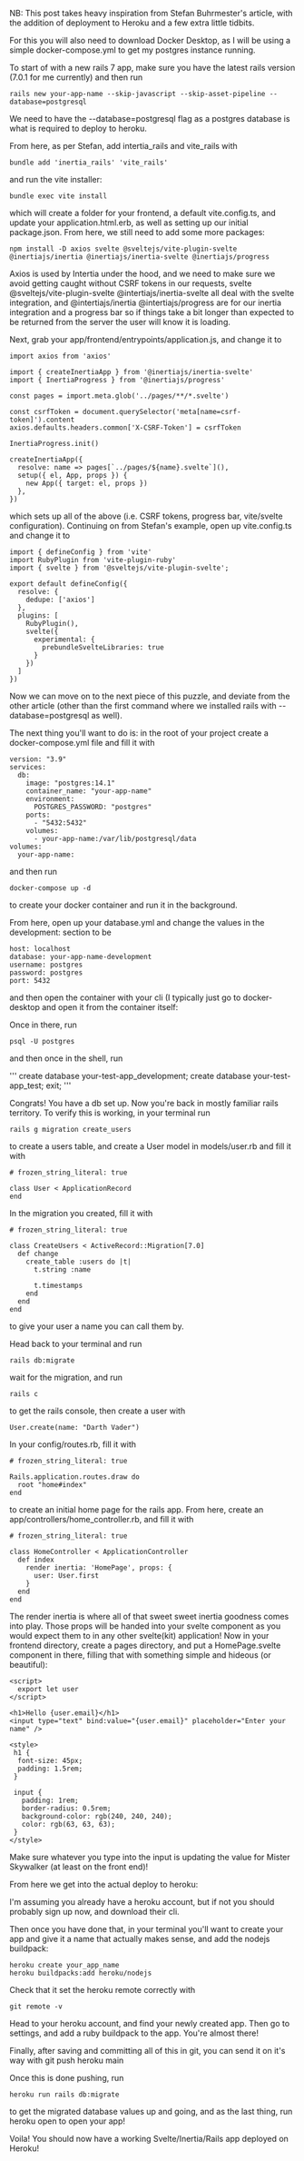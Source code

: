 NB: This post takes heavy inspiration from Stefan Buhrmester's article, with the addition of deployment to Heroku and a few extra little tidbits.

For this you will also need to download Docker Desktop, as I will be using a simple docker-compose.yml to get my postgres instance running.

To start of with a new rails 7 app, make sure you have the latest rails version (7.0.1 for me currently) and then run

```
rails new your-app-name --skip-javascript --skip-asset-pipeline --database=postgresql
```


We need to have the --database=postgresql flag as a postgres database is what is required to deploy to heroku.

From here, as per Stefan, add intertia_rails and vite_rails with
```
bundle add 'inertia_rails' 'vite_rails'
```
and run the vite installer:
```
bundle exec vite install
```
which will create a folder for your frontend, a default vite.config.ts, and update your application.html.erb, as well as setting up our initial package.json. From here, we still need to add some more packages:

```
npm install -D axios svelte @sveltejs/vite-plugin-svelte @inertiajs/inertia @inertiajs/inertia-svelte @inertiajs/progress
```

Axios is used by Intertia under the hood, and we need to make sure we avoid getting caught without CSRF tokens in our requests, svelte @sveltejs/vite-plugin-svelte @intertiajs/inertia-svelte all deal with the svelte integration, and @intertiajs/inertia @intertiajs/progress are for our inertia integration and a progress bar so if things take a bit longer than expected to be returned from the server the user will know it is loading.

Next, grab your app/frontend/entrypoints/application.js, and change it to
```
import axios from 'axios'

import { createInertiaApp } from '@inertiajs/inertia-svelte'
import { InertiaProgress } from '@inertiajs/progress'

const pages = import.meta.glob('../pages/**/*.svelte')

const csrfToken = document.querySelector('meta[name=csrf-token]').content
axios.defaults.headers.common['X-CSRF-Token'] = csrfToken

InertiaProgress.init()

createInertiaApp({ 
  resolve: name => pages[`../pages/${name}.svelte`](),
  setup({ el, App, props }) {
    new App({ target: el, props })
  },
})
```

which sets up all of the above (i.e. CSRF tokens, progress bar, vite/svelte configuration). Continuing on from Stefan's example, open up vite.config.ts and change it to

```
import { defineConfig } from 'vite'
import RubyPlugin from 'vite-plugin-ruby'
import { svelte } from '@sveltejs/vite-plugin-svelte';

export default defineConfig({
  resolve: {
    dedupe: ['axios']
  },
  plugins: [
    RubyPlugin(),
    svelte({
      experimental: {
        prebundleSvelteLibraries: true
      }
    })
  ]
})
```
Now we can move on to the next piece of this puzzle, and deviate from the other article (other than the first command where we installed rails with --database=postgresql as well).

The next thing you'll want to do is: in the root of your project create a docker-compose.yml file and fill it with

```
version: "3.9"
services:
  db:
    image: "postgres:14.1"
    container_name: "your-app-name"
    environment:
      POSTGRES_PASSWORD: "postgres"
    ports:
      - "5432:5432"
    volumes:
      - your-app-name:/var/lib/postgresql/data
volumes:
  your-app-name:
```

and then run
```
docker-compose up -d
```

to create your docker container and run it in the background.

From here, open up your database.yml and change the values in the development: section to be

```
host: localhost
database: your-app-name-development
username: postgres
password: postgres
port: 5432
```

and then open the container with your cli (I typically just go to docker-desktop and open it from the container itself:


Once in there, run
```
psql -U postgres
```

and then once in the shell, run

'''
create database your-test-app_development;
create database your-test-app_test;
exit;
'''

Congrats! You have a db set up. Now you're back in mostly familiar rails territory. To verify this is working, in your terminal run

```
rails g migration create_users
```

to create a users table, and create a User model in models/user.rb and 
fill it with

```
# frozen_string_literal: true

class User < ApplicationRecord
end
```

In the migration you created, fill it with

```
# frozen_string_literal: true

class CreateUsers < ActiveRecord::Migration[7.0]
  def change
    create_table :users do |t|
      t.string :name

      t.timestamps
    end
  end
end

```
to give your user a name you can call them by.

Head back to your terminal and run

```
rails db:migrate
```

wait for the migration, and run

```
rails c
```

to get the rails console, then create a user with

```
User.create(name: "Darth Vader")
```
In your config/routes.rb, fill it with

```
# frozen_string_literal: true

Rails.application.routes.draw do
  root "home#index"
end
```
to create an initial home page for the rails app. From here, create an app/controllers/home_controller.rb, and fill it with
```
# frozen_string_literal: true

class HomeController < ApplicationController
  def index
    render inertia: 'HomePage', props: {
      user: User.first
    }
  end
end
```

The render inertia is where all of that sweet sweet inertia goodness comes into play. Those props will be handed into your svelte component as you would expect them to in any other svelte(kit) application! Now in your frontend directory, create a pages directory, and put a HomePage.svelte component in there, filling that with something simple and hideous (or beautiful):

```
<script>
  export let user
</script>

<h1>Hello {user.email}</h1>
<input type="text" bind:value="{user.email}" placeholder="Enter your name" />

<style>
 h1 {
  font-size: 45px;
  padding: 1.5rem;
 }

 input {
   padding: 1rem;
   border-radius: 0.5rem;
   background-color: rgb(240, 240, 240);
   color: rgb(63, 63, 63);
 }
</style>
```

Make sure whatever you type into the input is updating the value for Mister Skywalker (at least on the front end)!

From here we get into the actual deploy to heroku:

I'm assuming you already have a heroku account, but if not you should probably sign up now, and download their cli.

Then once you have done that, in your terminal you'll want to create your app and give it a name that actually makes sense, and add the nodejs buildpack:
```
heroku create your_app_name
heroku buildpacks:add heroku/nodejs
```
Check that it set the heroku remote correctly with 
```
git remote -v
```
Head to your heroku account, and find your newly created app. Then go to settings, and add a ruby buildpack to the app. You're almost there!

Finally, after saving and committing all of this in git, you can send it on it's way with git push heroku main

Once this is done pushing, run 
```
heroku run rails db:migrate 
```
to get the migrated database values up and going, and as the last thing, run heroku open to open your app!

Voila! You should now have a working Svelte/Inertia/Rails app deployed on Heroku!